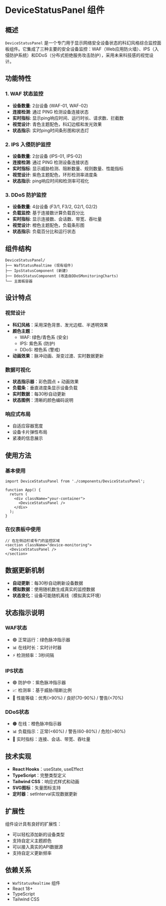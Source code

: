 # DeviceStatusPanel 组件

## 概述

`DeviceStatusPanel` 是一个专门用于显示网络安全设备状态的科幻风格综合监控面板组件。它集成了三种主要的安全设备监控：WAF（Web应用防火墙）、IPS（入侵防护系统）和DDoS（分布式拒绝服务攻击防护），采用未来科技感的视觉设计。

## 功能特性

### 1. WAF 状态监控
- **设备数量**: 2台设备 (WAF-01, WAF-02)
- **连接检测**: 通过 PING 检测设备连接状态
- **实时指标**: 显示ping响应时间、运行时长、请求数、拦截数
- **视觉设计**: 青色主题配色，科幻边框和发光效果
- **状态指示**: 实时ping时间条形图和状态灯

### 2. IPS 入侵防护监控
- **设备数量**: 2台设备 (IPS-01, IPS-02)
- **连接检测**: 通过 PING 检测设备连接状态
- **实时指标**: 显示威胁检测、阻断数量、规则数量、性能指标
- **视觉设计**: 紫色主题配色，环形检测率进度条
- **状态指示**: ping响应时间和检测率可视化

### 3. DDoS 防护监控
- **设备数量**: 4台设备 (F3/1, F3/2, G2/1, G2/2)
- **负载监控**: 基于连接数计算负载百分比
- **实时指标**: 显示连接数、会话数、带宽、吞吐量
- **视觉设计**: 橙色主题配色，负载条形图
- **状态指示**: 负载百分比和运行状态

## 组件结构

```
DeviceStatusPanel/
├── WafStatusRealtime (现有组件)
├── IpsStatusComponent (新建)
├── DdosStatusComponent (改造自DDoSMonitoringCharts)
└── 主面板容器
```

## 设计特点

### 视觉设计
- **科幻风格**：采用深色背景、发光边框、半透明效果
- **颜色主题**：
  - WAF: 绿色/青色系 (安全)
  - IPS: 紫色系 (防护)
  - DDoS: 橙色系 (警戒)
- **动画效果**：脉冲动画、渐变过渡、实时数据更新

### 数据可视化
- **状态指示器**：彩色圆点 + 动画效果
- **负载条**：垂直进度条显示设备负载
- **实时数据**：每30秒自动更新
- **状态图例**：清晰的颜色编码说明

### 响应式布局
- 自适应容器宽度
- 设备卡片弹性布局
- 紧凑的信息展示

## 使用方法

### 基本使用

```tsx
import DeviceStatusPanel from './components/DeviceStatusPanel';

function App() {
  return (
    <div className="your-container">
      <DeviceStatusPanel />
    </div>
  );
}
```

### 在仪表板中使用

```tsx
// 在左侧边栏或专门的监控区域
<section className="device-monitoring">
  <DeviceStatusPanel />
</section>
```

## 数据更新机制

- **自动更新**：每30秒自动刷新设备数据
- **模拟数据**：使用随机数生成真实的监控数据
- **状态变化**：设备可能随机离线（模拟真实环境）

## 状态指示说明

### WAF状态
- 🟢 正常运行：绿色脉冲指示器
- 📊 在线时长：实时计时器
- ⚡ 检测频率：3秒间隔

### IPS状态
- 🟣 防护中：紫色脉冲指示器
- 📈 检测率：基于威胁/阻断比例
- 🎯 性能等级：优秀(>90%) / 良好(70-90%) / 警告(<70%)

### DDoS状态
- 🟠 在线：橙色脉冲指示器
- 📊 负载指示：正常(<60%) / 警告(60-80%) / 危险(>80%)
- 💾 实时指标：连接、会话、带宽、吞吐量

## 技术实现

- **React Hooks**：useState, useEffect
- **TypeScript**：完整类型定义
- **Tailwind CSS**：响应式样式和动画
- **SVG图标**：矢量图标支持
- **定时器**：setInterval实现数据更新

## 扩展性

组件设计具有良好的扩展性：
- 可以轻松添加新的设备类型
- 支持自定义主题颜色
- 可以接入真实的API数据源
- 支持自定义更新频率

## 依赖关系

- `WafStatusRealtime` 组件
- React 18+
- TypeScript
- Tailwind CSS
